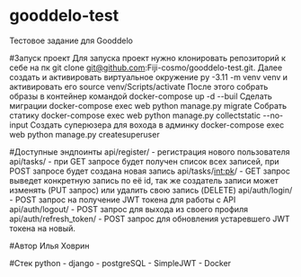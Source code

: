 # gooddelo-test
Тестовое задание для Gooddelo

#Запуск проект
Для запуска проект нужно клонировать репозиторий к себе на пк git clone git@github.com:Fiji-cosmo/gooddelo-test.git.
Далее создать и активировать виртуальное окружение py -3.11 -m venv venv и активировать его source venv/Scripts/activate
После этого собрать образы в контейнер командой docker-compose up -d --buil
Сделать миграции docker-compose exec web python manage.py migrate
Собрать статику docker-compose exec web python manage.py collectstatic --no-input 
Создать суперюзера для вохода в админку docker-compose exec web python manage.py createsuperuser

#Доступные эндпоинты
api/register/ - регистрация нового пользователя
api/tasks/ - при GET запросе будет получен список всех записей, при POST запросе будет создана новая запись
api/tasks/<int:pk>/ - GET запрос выведет конкретную запись по её id, так же создатель записи может изменять (PUT запрос) или удалить свою запись (DELETE)
api/auth/login/ - POST запрос на получение JWT токена для работы с API
api/auth/logout/ - POST запрос для выхода из своего профиля 
api/auth/refresh_token/ - POST запрос для обновления устаревшего JWT токена на новый.

#Автор
Илья Ховрин

#Стек
python - django - postgreSQL - SimpleJWT - Docker
